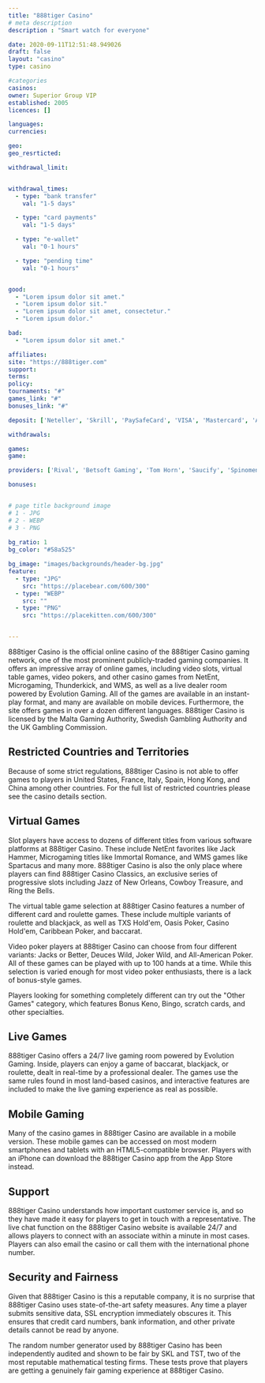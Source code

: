 ```yaml
---
title: "888tiger Casino"
# meta description
description : "Smart watch for everyone"

date: 2020-09-11T12:51:48.949026
draft: false
layout: "casino" 
type: casino

#categories
casinos: 
owner: Superior Group VIP
established: 2005
licences: []

languages: 
currencies: 

geo: 
geo_resrticted: 

withdrawal_limit:


withdrawal_times:
  - type: "bank transfer"
    val: "1-5 days"

  - type: "card payments"
    val: "1-5 days"

  - type: "e-wallet"
    val: "0-1 hours"

  - type: "pending time"
    val: "0-1 hours"


good:
  - "Lorem ipsum dolor sit amet."
  - "Lorem ipsum dolor sit."
  - "Lorem ipsum dolor sit amet, consectetur."
  - "Lorem ipsum dolor."

bad:
  - "Lorem ipsum dolor sit amet."

affiliates: 
site: "https://888tiger.com"
support: 
terms:
policy:
tournaments: "#"
games_link: "#"
bonuses_link: "#"

deposit: ['Neteller', 'Skrill', 'PaySafeCard', 'VISA', 'Mastercard', 'American Express', 'Neosurf', 'Bitcoin', 'Bank wire', 'UPayCard']

withdrawals: 

games: 
game:

providers: ['Rival', 'Betsoft Gaming', 'Tom Horn', 'Saucify', 'Spinomenal', 'Vivo']

bonuses:


# page title background image 
# 1 - JPG
# 2 - WEBP
# 3 - PNG
 
bg_ratio: 1 
bg_color: "#58a525" 

bg_image: "images/backgrounds/header-bg.jpg"
feature:
  - type: "JPG"
    src: "https://placebear.com/600/300"   
  - type: "WEBP"
    src: ""
  - type: "PNG"
    src: "https://placekitten.com/600/300"   


---
```


888tiger Casino is the official online casino of the 888tiger Casino gaming network, one of the most prominent publicly-traded gaming companies. It offers an impressive array of online games, including video slots, virtual table games, video pokers, and other casino games from NetEnt, Microgaming, Thunderkick, and WMS, as well as a live dealer room powered by Evolution Gaming. All of the games are available in an instant-play format, and many are available on mobile devices. Furthermore, the site offers games in over a dozen different languages. 888tiger Casino is licensed by the Malta Gaming Authority, Swedish Gambling Authority and the UK Gambling Commission.

## Restricted Countries and Territories
Because of some strict regulations, 888tiger Casino is not able to offer games to players in United States, France, Italy, Spain, Hong Kong, and China among other countries. For the full list of restricted countries please see the casino details section.

## Virtual Games
Slot players have access to dozens of different titles from various software platforms at 888tiger Casino. These include NetEnt favorites like Jack Hammer, Microgaming titles like Immortal Romance, and WMS games like Spartacus and many more. 888tiger Casino is also the only place where players can find 888tiger Casino Classics, an exclusive series of progressive slots including Jazz of New Orleans, Cowboy Treasure, and Ring the Bells.

The virtual table game selection at 888tiger Casino features a number of different card and roulette games. These include multiple variants of roulette and blackjack, as well as TXS Hold'em, Oasis Poker, Casino Hold'em, Caribbean Poker, and baccarat.

Video poker players at 888tiger Casino can choose from four different variants: Jacks or Better, Deuces Wild, Joker Wild, and All-American Poker. All of these games can be played with up to 100 hands at a time. While this selection is varied enough for most video poker enthusiasts, there is a lack of bonus-style games.

Players looking for something completely different can try out the "Other Games" category, which features Bonus Keno, Bingo, scratch cards, and other specialties.

## Live Games
888tiger Casino offers a 24/7 live gaming room powered by Evolution Gaming. Inside, players can enjoy a game of baccarat, blackjack, or roulette, dealt in real-time by a professional dealer. The games use the same rules found in most land-based casinos, and interactive features are included to make the live gaming experience as real as possible.

## Mobile Gaming
Many of the casino games in 888tiger Casino are available in a mobile version. These mobile games can be accessed on most modern smartphones and tablets with an HTML5-compatible browser. Players with an iPhone can download the 888tiger Casino app from the App Store instead.

## Support
888tiger Casino understands how important customer service is, and so they have made it easy for players to get in touch with a representative. The live chat function on the 888tiger Casino website is available 24/7 and allows players to connect with an associate within a minute in most cases. Players can also email the casino or call them with the international phone number.

## Security and Fairness
Given that 888tiger Casino is this a reputable company, it is no surprise that 888tiger Casino uses state-of-the-art safety measures. Any time a player submits sensitive data, SSL encryption immediately obscures it. This ensures that credit card numbers, bank information, and other private details cannot be read by anyone.

The random number generator used by 888tiger Casino has been independently audited and shown to be fair by SKL and TST, two of the most reputable mathematical testing firms. These tests prove that players are getting a genuinely fair gaming experience at 888tiger Casino.